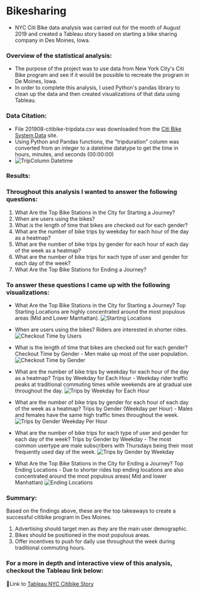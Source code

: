 # Bikesharing
- NYC Citi Bike data analysis was carried out for the month of August 2019 and created a Tableau story based on starting a bike sharing company in Des Moines, Iowa.

### Overview of the statistical analysis:
- The purpose of the project was to use data from New York City's Citi Bike program and see if it would be possible to recreate the program in De Moines, Iowa.
- In order to complete this analysis, I used Python's pandas library to clean up the data and then created visualizations of that data using Tableau.

### Data Citation:
- File 201908-citibike-tripdata.csv was downloaded from the [Citi Bike System Data](https://www.citibikenyc.com/system-data) site.
- Using Python and Pandas functions, the "tripduration" column was converted from an integer to a datetime datatype to get the time in hours, minutes, and seconds (00:00:00)
- ![TripColumn Datetime](./Resources/tripcolumn_datetime.png)

### Results:
### Throughout this analysis I wanted to answer the following questions:

1. What Are the Top Bike Stations in the City for Starting a Journey?
2. When are users using the bikes?
3. What is the length of time that bikes are checked out for each gender?
4. What are the number of bike trips by weekday for each hour of the day as a heatmap?
5. What are the number of bike trips by gender for each hour of each day of the week as a heatmap?
6. What are the number of bike trips for each type of user and gender for each day of the week?
7. What Are the Top Bike Stations for Ending a Journey?


### To answer these questions I came up with the following visualizations:
- What Are the Top Bike Stations in the City for Starting a Journey?
Top Starting Locations are highly concentrated around the most populous areas (Mid and Lower Manhattan).
![Starting Locations](./Resources/starting_locations.png)

- When are users using the bikes?
Riders are interested in shorter rides.
![Checkout Time by Users](./Resources/checkout_time_users.png)

- What is the length of time that bikes are checked out for each gender?
Checkout Time by Gender - Men make up most of the user population.
![Checkout Time by Gender](./Resources/checkout_time_gender.png)

- What are the number of bike trips by weekday for each hour of the day as a heatmap?
Trips by Weekday for Each Hour - Weekday rider traffic peaks at traditional commuting times while weekends are at gradual use throughout the day.
![Trips by Weekday for Each Hour](./Resources/trips_weekday_each_hour.png)

- What are the number of bike trips by gender for each hour of each day of the week as a heatmap?
Trips by Gender (Weekday per Hour) - Males and females have the same high traffic times throughout the week.
![Trips by Gender Weekday Per Hour](./Resources/trips_weekday_gender_per_hour.png)

-  What are the number of bike trips for each type of user and gender for each day of the week?
Trips by Gender by Weekday - The most common usertype are male subscribers with Thursdays being their most frequently used day of the week.
![Trips by Gender by Weekday](./Resources/trips_weekday_gender.png)

- What Are the Top Bike Stations in the City for Ending a Journey?
Top Ending Locations - Due to shorter rides top ending locations are also concentrated around the most populous areas( Mid and lower Manhattan)
![Ending Locations](./Resources/ending_locations.png)

### Summary:
Based on the findings above, these are the top takeaways to create a successful citibike program in Des Moines.
1. Advertising should target men as they are the main user demographic.
2. Bikes should be positioned in the most populous areas.
3. Offer incentives to push for daily use throughout the week during traditional commuting hours.

### For a more in depth and interactive view of this analysis, checkout the Tableau link below:
🔗Link to [Tableau NYC Citibike Story](https://public.tableau.com/profile/pasmina#!/vizhome/NYC_Citibike_Challenge_16212333844800/NYCCitibikeStory?publish=yes)
